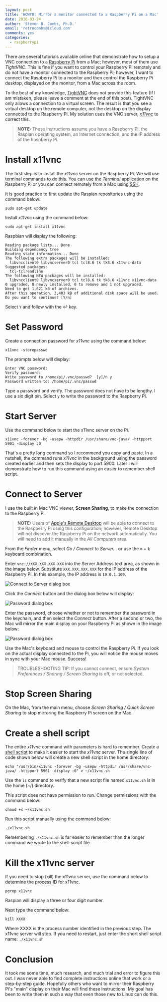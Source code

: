 ```yaml
---
layout: post
title: 'HOWTO: Mirror a monitor connected to a Raspberry Pi on a Mac'
date: 2016-03-24
author: 'Steven B. Combs, Ph.D.'
email: 'retrocombs@icloud.com'
comments: yes
categories:
  - raspberrypi
---
```


There are several tutorials available online that demonstrate how to setup a VNC connection to a [Raspberry Pi][1229-0001] from a Mac; however, most of them use *TightVNC*. This is fine if you want to control your Raspberry Pi remotely and do not have a monitor connected to the Raspberry Pi; however, I want to connect the Raspberry Pi to a monitor and then control the Raspberry Pi desktop, displayed on the monitor, from a Mac across the room.

To the best of my knowledge, [TightVNC][1229-0002] does not provide this feature (If I am mistaken, please leave a comment at the end of this post). TightVNC only allows a connection to a virtual screen. The result is that you see a virtual desktop on the remote computer, not the desktop on the display connected to the Raspberry Pi. My solution uses the VNC server, *[x11vnc][1229-0003]* to correct this.

> **NOTE:** These instructions assume you have a Raspberry Pi, the Raspian operating system, an Internet connection, and the IP address of the Raspberry Pi.

# Install x11vnc
The first step is to install the *x11vnc* server on the Raspberry Pi. We will use terminal commands to do this. You can use the *Terminal* application on the Raspberry Pi or you can connect remotely from a Mac using [SSH][1229-0004].

It is good practice to first update the Raspian repositories using the command below:

`sudo apt-get update`

Install *x11vnc* using the command below:

`sudo apt-get install x11vnc`

Raspbian will display the following:

```
Reading package lists... Done
Building dependency tree
Reading state information... Done
The following extra packages will be installed:
  libvncclient0 libvncserver0 tcl tcl8.6 tk tk8.6 x11vnc-data
Suggested packages:
  tcl-tclreadline
The following NEW packages will be installed:
  libvncclient0 libvncserver0 tcl tcl8.6 tk tk8.6 x11vnc x11vnc-data
0 upgraded, 8 newly installed, 0 to remove and 1 not upgraded.
Need to get 1,621 kB of archives.
After this operation, 3,403 kB of additional disk space will be used.
Do you want to continue? [Y/n]
```

Select `Y` and follow with the ↩ key.

# Set Password
Create a connection password for *x11vnc* using the command below:

`x11vnc -storepasswd`

The prompts below will display:

```
Enter VNC password:
Verify password:
Write password to /home/pi/.vnc/passwd?  [y]/n y
Password written to: /home/pi/.vnc/passwd
```

Type a password and verify. The password does not have to be lengthy. I use a six digit pin. Select `y` to write the password to the Raspberry Pi.

# Start Server
Use the command below to start the x11vnc server on the Pi.

```
x11vnc -forever -bg -usepw -httpdir /usr/share/vnc-java/ -httpport 5901 -display :0
```

That's a pretty long command so I recommend you copy and paste. In a nutshell, the command runs *x11vnc* in the background using the password created earlier and then sets the display to port 5900. Later I will demonstrate how to run this command using an easier to remember shell script.

# Connect to Server
I use the built in Mac VNC viewer, **Screen Sharing**, to make the connection to the Raspberry Pi.

> **NOTE:** Users of [Apple's Remote Desktop][1229-0005] will be able to connect to the Raspberry Pi using this configuration; however, Remote Desktop will not discover the Raspberry Pi on the network automatically. You will need to add it manually in the *All Computers* area.

From the *Finder* menu, select *Go / Connect to Server…* or use the `⌘` + `k` keyboard combination.

Enter `vnc://XXX.XXX.XXX.XXX` into the Server Address text area, as shown in the image below. Substitute `XXX.XXX.XXX.XXX` for the IP address of the Raspberry Pi. In this example, the IP address is `10.0.1.100`.

![Connect to Server dialog box](/images/posts/2016-03-23-connect-to-server-dialog-box.png)

Click the *Connect* button and the dialog box below will display:

![Password dialog box](/images/posts/2016-03-23-password-dialog-box.png)

Enter the password, choose whether or not to remember the password in the keychain, and then select the *Connect* button. After a second or two, the Mac will mirror the main display on your Raspberry Pi as shown in the image below:

![Password dialog box](/images/posts/2016-03-23-virtual-raspberry-pi.png)

Use the Mac's keyboard and mouse to control the Raspberry Pi. If you look on the actual display connected to the Pi, you will notice the mouse moves in sync with your Mac mouse. Success!

> TROUBLESHOOTING TIP: If you cannot connect, ensure *System Preferences / Sharing / Screen Sharing* is off, or not selected.

# Stop Screen Sharing

On the Mac, from the main menu, choose *Screen Sharing / Quick Screen Sharing* to stop mirroring the Raspberry Pi screen on the Mac.

# Create a shell script
The entire *x11vnc* command with parameters is hard to remember. Create a [shell script][1229-0006] to make it easier to start the *x11vnc* server. The single line of code shown below will create a new shell script in the home directory:

```
echo "/usr/bin/x11vnc -forever -bg -usepw -httpdir /usr/share/vnc-java/ -httpport 5901 -display :0" > ~/x11vnc.sh
```

Use the `ls` command to verify that a new script file named `x11vnc.sh` is in the home (~/) directory.

This script does not have permission to run. Change permissions with the command below:

```
chmod +x ~/x11vnc.sh
```

Run this script manually using the command below:

```
./x11vnc.sh
```

Remembering `./x11vnc.sh` is far easier to remember than the longer command we wrote to the shell script file.

# Kill the x11vnc server
If you need to stop (kill) the x11vnc server, use the command below to determine the process ID for x11vnc.

```pgrep x11vnc```

Raspian will display a three or four digit number.

Next type the command below:

```
kill XXXX
```

Where XXXX is the process number identified in the previous step. The x11vnc server will stop. If you need to restart, just enter the short shell script name: `./x11vnc.sh`

# Conclusion
It took me some time, much research, and much trial and error to figure this out. I was never able to find complete instructions online that work or a  step-by-step guide. Hopefully others who want to mirror their Raspberry Pi's "main" display on their Mac will find these instructions. My goal has been to write them in such a way that even those new to Linux can do this.

[1229-0001]: http://amzn.to/1RotVKr
[1229-0002]: http://www.tightvnc.com/
[1229-0003]: http://www.karlrunge.com/x11vnc/
[1229-0004]: https://en.wikipedia.org/wiki/Secure_Shell
[1229-0005]: https://itunes.apple.com/us/app/apple-remote-desktop/id409907375?mt=12&uo=4&at=10l9vL
[1229-0006]: https://en.wikipedia.org/wiki/Shell_script
